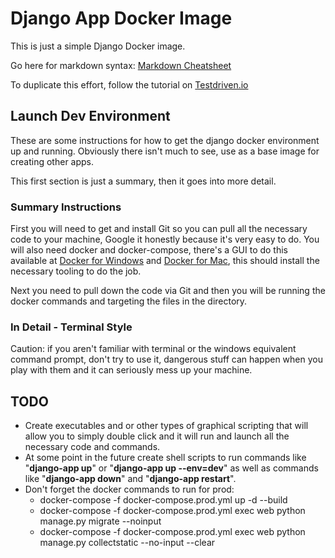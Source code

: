 # Django App Docker Image

This is just a simple Django Docker image.

Go here for markdown syntax: [Markdown Cheatsheet](https://github.com/adam-p/markdown-here/wiki/Markdown-Cheatsheet)

To duplicate this effort, follow the tutorial on [Testdriven.io](https://testdriven.io/blog/dockerizing-django-with-postgres-gunicorn-and-nginx/#project-setup)

## Launch Dev Environment

These are some instructions for how to get the django docker environment up and running. Obviously there isn't much to see, use as a base image for creating other apps.

This first section is just a summary, then it goes into more detail.

### Summary Instructions

First you will need to get and install Git so you can pull all the necessary code to your machine, Google it honestly because it's very easy to do. You will also need docker and docker-compose, there's a GUI to do this available at [Docker for Windows](docs.docker.com/docker-for-windows/install/) and [Docker for Mac](docs.docker.com/docker-for-mac/install/), this should install the necessary tooling to do the job.

Next you need to pull down the code via Git and then you will be running the docker commands and targeting the files in the directory.

### In Detail - Terminal Style

Caution: if you aren't familiar with terminal or the windows equivalent command prompt, don't try to use it, dangerous stuff can happen when you play with them and it can seriously mess up your machine.

## TODO

- Create executables and or other types of graphical scripting that will allow you to simply double click and it will run and launch all the necessary code and commands.
- At some point in the future create shell scripts to run commands like "**django-app up**" or "**django-app up --env=dev**" as well as commands like "**django-app down**" and "**django-app restart**".
- Don't forget the docker commands to run for prod:
  - docker-compose -f docker-compose.prod.yml up -d --build
  - docker-compose -f docker-compose.prod.yml exec web python manage.py migrate --noinput
  - docker-compose -f docker-compose.prod.yml exec web python manage.py collectstatic --no-input --clear
